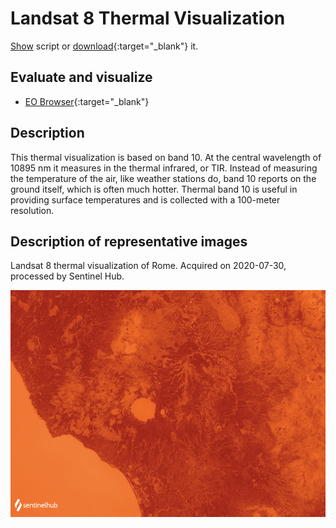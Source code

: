# Landsat 8 Thermal Visualization
<a href="#" id='togglescript'>Show</a> script or [download](script.js){:target="_blank"} it.
<div id='script_view' style="display:none">
{% highlight javascript %}
{% include_relative script.js %}
{% endhighlight %}
</div>

## Evaluate and visualize

- [EO Browser](https://sentinelshare.page.link/wRnZ){:target="_blank"}   

## Description

This thermal visualization is based on band 10. At the central wavelength of 10895 nm it measures in the thermal infrared, or TIR. Instead of measuring the temperature of the air, like weather stations do, band 10 reports on the ground itself, which is often much hotter. Thermal band 10 is useful in providing surface temperatures and is collected with a 100-meter resolution.

## Description of representative images

Landsat 8 thermal visualization of Rome. Acquired on 2020-07-30, processed by Sentinel Hub. 

![L8 NDVI](fig/fig1.png)


 